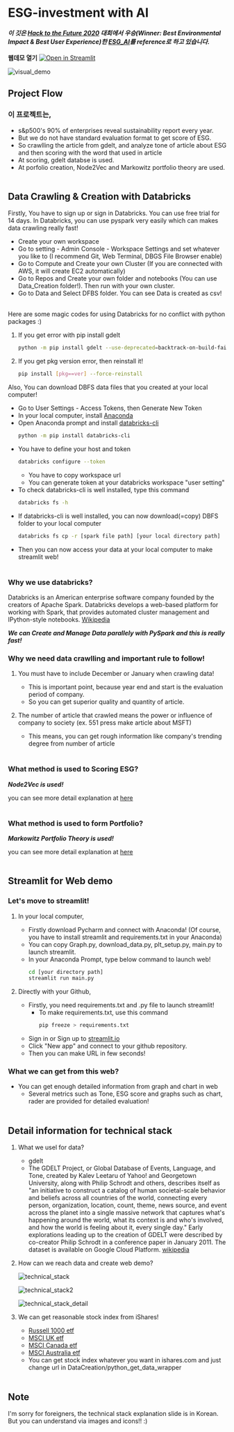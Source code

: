 # ESG-investment with AI
***이 깃은 [Hack to the Future 2020](https://devpost.com/software/esg-ai) 대회에서 우승(Winner: Best Environmental Impact & Best User Experience)한 
[ESG_AI](https://github.com/hannahawalsh/ESG_AI)를 reference로 하고 있습니다.***
<br></br>
**웹데모 열기** [![Open in Streamlit](https://static.streamlit.io/badges/streamlit_badge_black_white.svg)](https://share.streamlit.io/monouns/esg-ai-investment/main.py)  

![visual_demo](https://user-images.githubusercontent.com/56622667/163711185-8fea43e6-0a1b-4145-95a4-b755cf915dbe.png)

## Project Flow
### 이 프로젝트는,
- s&p500's 90% of enterprises reveal sustainability report every year.
- But we do not have standard evaluation format to get score of ESG.
- So crawlling the article from gdelt, and analyze tone of article about ESG and then scoring with the word that used in article 
- At scoring, gdelt databse is used.
- At porfolio creation, Node2Vec and Markowitz portfolio theory are used. 
<br></br>

## Data Crawling & Creation with Databricks 
Firstly, You have to sign up or sign in Databricks. You can use free trial for 14 days.
In Databricks, you can use pyspark very easily which can makes data crawling really fast!
 - Create your own workspace
 - Go to setting - Admin Console - Workspace Settings and set whatever you like to (I recommend Git, Web Terminal, DBGS File Browser enable)
 - Go to Compute and Create your own Cluster (If you are connected with AWS, it will create EC2 automatically)
 - Go to Repos and Create your own folder and notebooks (You can use Data_Creation folder!). Then run with your own cluster.
 - Go to Data and Select DFBS folder. You can see Data is created as csv!
<br></br>

Here are some magic codes for using Databricks for no conflict with python packages :)
1. If you get error with pip install gdelt
   ```bash
   python -m pip install gdelt --use-deprecated=backtrack-on-build-failures
   ```
2. If you get pkg version error, then reinstall it!
   ```bash
   pip install [pkg==ver] --force-reinstall
   ```

Also, You can download DBFS data files that you created at your local computer!
 - Go to User Settings - Access Tokens, then Generate New Token
 - In your local computer, install [Anaconda](https://www.anaconda.com/)
 - Open Anaconda prompt and install [databricks-cli](https://docs.databricks.com/dev-tools/cli/index.html)
   ```bash
   python -m pip install databricks-cli
   ```
 - You have to define your host and token
   ```bash
   databricks configure --token
   ```
   - You have to copy workspace url
   - You can generate token at your databricks workspace "user setting"
 - To check databricks-cli is well installed, type this command
   ```bash
   databricks fs -h
   ```
 - If databricks-cli is well installed, you can now download(=copy) DBFS folder to your local computer
   ```bash
   databricks fs cp -r [spark file path] [your local directory path] 
   ```
 - Then you can now access your data at your local computer to make streamlit web!
<br></br>

### Why we use databricks?
Databricks is an American enterprise software company founded by the creators of Apache Spark.
Databricks develops a web-based platform for working with Spark, that provides automated cluster management and IPython-style notebooks. 
[Wikipedia](https://en.wikipedia.org/wiki/Databricks)

***We can Create and Manage Data parallely with PySpark and this is really fast!***

### Why we need data crawlling and important rule to follow!
1. You must have to include December or January when crawling data!
   - This is important point, because year end and start is the evaluation period of company.
   - So you can get superior quality and quantity of article.

2. The number of article that crawled means the power or influence of company to society (ex. 551 press make article about MSFT)
   - This means, you can get rough information like company's trending degree from number of article
<br></br>

### What method is used to Scoring ESG?
***Node2Vec is used!***

you can see more detail explanation at [here](https://snap.stanford.edu/node2vec/)
<br></br>

### What method is used to form Portfolio?
***Markowitz Portfolio Theory is used!***

you can see more detail explanation at [here](https://towardsdatascience.com/efficient-frontier-portfolio-optimisation-in-python-e7844051e7f)
<br></br>


## Streamlit for Web demo
### Let's move to streamlit!

1. In your local computer,
   - Firstly download Pycharm and connect with Anaconda! (Of course, you have to install streamlit and requirements.txt in your Anaconda)
   - You can copy Graph.py, download_data.py, plt_setup.py, main.py to launch streamlit.
   - In your Anaconda Prompt, type below command to launch web!
     ```bash
     cd [your directory path]
     streamlit run main.py
     ```

2. Directly with your Github,
   - Firstly, you need requirements.txt and .py file to launch streamlit!
     - To make requirements.txt, use this command
       ```bash
       pip freeze > requirements.txt
       ```
   - Sign in or Sign up to [streamlit.io](https://streamlit.io/)
   - Click "New app" and connect to your github repository.
   - Then you can make URL in few seconds!


### What we can get from this web?
- You can get enough detailed information from graph and chart in web
   - Several metrics such as Tone, ESG score and graphs such as chart, rader are provided for detailed evaluation!
<br></br>

## Detail information for technical stack
1. What we usel for data?
   - gdelt
   - The GDELT Project, or Global Database of Events, Language, and Tone, created by Kalev Leetaru of Yahoo! and Georgetown University, along with Philip Schrodt and others, describes itself as "an initiative to construct a catalog of human societal-scale behavior and beliefs across all countries of the world, connecting every person, organization, location, count, theme, news source, and event across the planet into a single massive network that captures what's happening around the world, what its context is and who's involved, and how the world is feeling about it, every single day." Early explorations leading up to the creation of GDELT were described by co-creator Philip Schrodt in a conference paper in January 2011. The dataset is available on Google Cloud Platform. [wikipedia](https://en.wikipedia.org/wiki/GDELT_Project)

2. How can we reach data and create web demo?

   ![technical_stack](https://user-images.githubusercontent.com/56622667/162120751-d62c3a62-bbce-4098-acc7-bbad93d6fd0c.png)
   
   ![technical_stack2](https://user-images.githubusercontent.com/56622667/162120810-ec823d9e-745c-43c0-98e3-5890eeb5c60f.png)
   
   ![technical_stack_detail](https://user-images.githubusercontent.com/56622667/162120824-b49f86a4-7d10-4917-9f4f-f55616095815.png) 
   
3. We can get reasonable stock index from iShares!
   - [Russell 1000 etf](https://www.ishares.com/us/products/239707/ishares-russell-1000-etf)
   - [MSCI UK etf](https://www.ishares.com/us/products/239690/ishares-msci-united-kingdom-etf)
   - [MSCI Canada etf](https://www.ishares.com/us/products/239615/ishares-msci-canada-etf)
   - [MSCI Australia etf](https://www.ishares.com/us/products/239607/ishares-msci-australia-etf)
   - You can get stock index whatever you want in ishares.com and just change url in DataCreation/python_get_data_wrapper
<br></br>

## Note
I'm sorry for foreigners, the technical stack explanation slide is in Korean. But you can understand via images and icons!! :)
